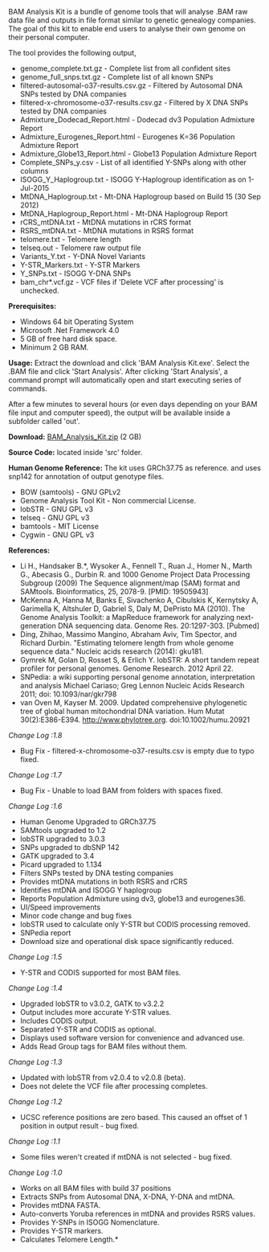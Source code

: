 BAM Analysis Kit is a bundle of genome tools that will analyse .BAM raw data file and outputs in file format similar to genetic genealogy companies. The goal of this kit to enable end users to analyse their own genome on their personal computer.

The tool provides the following output,
- genome_complete.txt.gz - Complete list from all confident sites
- genome_full_snps.txt.gz - Complete list of all known SNPs
- filtered-autosomal-o37-results.csv.gz - Filtered by Autosomal DNA SNPs tested by DNA companies
- filtered-x-chromosome-o37-results.csv.gz - Filtered by X DNA SNPs tested by DNA companies
- Admixture_Dodecad_Report.html - Dodecad dv3 Population Admixture Report
- Admixture_Eurogenes_Report.html - Eurogenes K=36 Population Admixture Report
- Admixture_Globe13_Report.html - Globe13 Population Admixture Report
- Complete_SNPs_y.csv - List of all identified Y-SNPs along with other columns
- ISOGG_Y_Haplogroup.txt - ISOGG Y-Haplogroup identification as on 1-Jul-2015
- MtDNA_Haplogroup.txt - Mt-DNA Haplogroup based on Build 15 (30 Sep 2012)
- MtDNA_Haplogroup_Report.html - Mt-DNA Haplogroup Report
- rCRS_mtDNA.txt - MtDNA mutations in rCRS format
- RSRS_mtDNA.txt - MtDNA mutations in RSRS format
- telomere.txt - Telomere length
- telseq.out - Telomere raw output file
- Variants_Y.txt - Y-DNA Novel Variants
- Y-STR_Markers.txt - Y-STR Markers
- Y_SNPs.txt - ISOGG Y-DNA SNPs
- bam_chr*.vcf.gz - VCF files if 'Delete VCF after processing' is unchecked.

**Prerequisites:**
- Windows 64 bit Operating System
- Microsoft .Net Framework 4.0
- 5 GB of free hard disk space.
- Minimum 2 GB RAM.

**Usage:**
Extract the download and click 'BAM Analysis Kit.exe'. Select the .BAM file and click 'Start Analysis'. After clicking 'Start Analysis', a command prompt will automatically open and start executing series of commands.

After a few minutes to several hours (or even days depending on your BAM file input and computer speed), the output will be available inside a subfolder called 'out'.

**Download:**  [BAM_Analysis_Kit.zip](https://drive.google.com/uc?id=0B_DZ5yg3R2FGcEd6TUUyVHI4dmc&export=download) (2 GB)

**Source Code:** located inside 'src' folder.

**Human Genome Reference:** The kit uses GRCh37.75 as reference. and uses snp142 for annotation of output genotype files.
- BOW (samtools) - GNU GPLv2
- Genome Analysis Tool Kit -  Non commercial License.
- lobSTR - GNU GPL v3
- telseq - GNU GPL v3
- bamtools - MIT License
- Cygwin - GNU GPL v3 

**References:**
- Li H., Handsaker B.*, Wysoker A., Fennell T., Ruan J., Homer N., Marth G., Abecasis G., Durbin R. and 1000 Genome Project Data Processing Subgroup (2009) The Sequence alignment/map (SAM) format and SAMtools. Bioinformatics, 25, 2078-9. [PMID: 19505943]
- McKenna A, Hanna M, Banks E, Sivachenko A, Cibulskis K, Kernytsky A, Garimella K, Altshuler D, Gabriel S, Daly M, DePristo MA (2010). The Genome Analysis Toolkit: a MapReduce framework for analyzing next-generation DNA sequencing data. Genome Res. 20:1297-303. [Pubmed]
- Ding, Zhihao, Massimo Mangino, Abraham Aviv, Tim Spector, and Richard Durbin. "Estimating telomere length from whole genome sequence data." Nucleic acids research (2014): gku181.
- Gymrek M, Golan D, Rosset S, & Erlich Y. lobSTR: A short tandem repeat profiler for personal genomes. Genome Research. 2012 April 22.
- SNPedia: a wiki supporting personal genome annotation, interpretation and analysis  Michael Cariaso; Greg Lennon Nucleic Acids Research 2011; doi: 10.1093/nar/gkr798
- van Oven M, Kayser M. 2009. Updated comprehensive phylogenetic tree of global human mitochondrial DNA variation. Hum Mutat 30(2):E386-E394. http://www.phylotree.org.  doi:10.1002/humu.20921 

*Change Log :1.8*
- Bug Fix - filtered-x-chromosome-o37-results.csv is empty due to typo fixed.

*Change Log :1.7*
- Bug Fix - Unable to load BAM from folders with spaces fixed.

*Change Log :1.6*
- Human Genome Upgraded to GRCh37.75
- SAMtools upgraded to 1.2
- lobSTR upgraded to 3.0.3
- SNPs upgraded to dbSNP 142
- GATK upgraded to 3.4
- Picard upgraded to 1.134
- Filters SNPs tested by DNA testing companies
- Provides mtDNA mutations in both RSRS and rCRS
- Identifies mtDNA and ISOGG Y haplogroup
- Reports Population Admixture using dv3, globe13 and eurogenes36.
- UI/Speed improvements
- Minor code change and bug fixes
- lobSTR used to calculate only Y-STR but CODIS processing removed.
- SNPedia report
- Download size and operational disk space significantly reduced.

*Change Log :1.5*
- Y-STR and CODIS supported for most BAM files.

*Change Log :1.4*
- Upgraded lobSTR to v3.0.2, GATK to v3.2.2
- Output includes more accurate Y-STR values.
- Includes CODIS output.
- Separated Y-STR and CODIS as optional.
- Displays used software version for convenience and advanced use.
- Adds Read Group tags for BAM files without them.

*Change Log :1.3*
- Updated with lobSTR from v2.0.4 to v2.0.8 (beta).
- Does not delete the VCF file after processing completes.

*Change Log :1.2*
- UCSC reference positions are zero based. This caused an offset of 1 position in output result - bug fixed.

*Change Log :1.1*
- Some files weren't created if mtDNA is not selected - bug fixed.

*Change Log :1.0*
- Works on all BAM files with build 37 positions
- Extracts SNPs from Autosomal DNA, X-DNA, Y-DNA and mtDNA.
- Provides mtDNA FASTA.
- Auto-converts Yoruba references in mtDNA and provides RSRS values.
- Provides Y-SNPs in ISOGG Nomenclature.
- Provides Y-STR markers.
- Calculates Telomere Length.*
